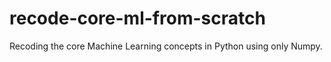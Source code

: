 # recode-core-ml-from-scratch
Recoding the core Machine Learning concepts in Python using only Numpy.
